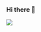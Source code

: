### Hi there 👋

<img src="https://img.shields.io/badge/TypeScript-#3178C6?style=flat-square&logo=TypeScript&logoColor=white"/>
